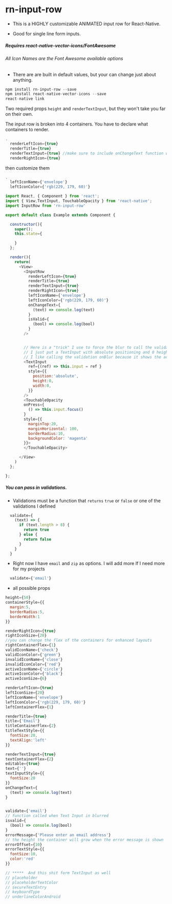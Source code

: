 # rn-input-row

- This is a HIGHLY customizable ANIMATED input row for React-Native.

- Good for single line form inputs.

##### Requires react-native-vector-icons/FontAwesome
###### All Icon Names are the Font Awesome available options

- There are are built in default values, but your can change just about anything.

```js
npm install rn-input-row --save
npm install react-native-vector-icons --save
react-native link
```

Two required props `height` and `renderTextInput`, but they won't take you far on their own.

The input row is broken into 4 containers.
You have to declare what containers to render.

```js
.
  renderLeftIcon={true}
  renderTitle={true}
  renderTextInput={true} //make sure to include onChangeText function with this!!
  renderRightIcon={true}
```

then customize them

```js
.
  leftIconName={'envelope'}
  leftIconColor={'rgb(229, 179, 60)'}
```



```js
import React, { Component } from 'react';
import { View,TextInput, TouchableOpacity } from 'react-native';
import InputRow from 'rn-input-row'

export default class Example extends Component {

  constructor(){
    super();
    this.state={

    }
  };

  render(){
    return(
      <View>
        <InputRow
          renderLeftIcon={true}
          renderTitle={true}
          renderTextInput={true}
          renderRightIcon={true}
          leftIconName={'envelope'}
          leftIconColor={'rgb(229, 179, 60)'}
          onChangeText={
            (text) => console.log(text)
          }
          isValid={
            (bool) => console.log(bool)
          }
        />


        // Here is a "trick" I use to force the blur to call the validations
        // I just put a TextInput with absolute positioning and 0 height/width style and focus it
        // I like calling the validation onBlur because it shows the activity icons when focused
        <TextInput
          ref={(ref) => this.input = ref }
          style={{
            position:'absolute',
            height:0,
            width:0,
          }}
        />
        <TouchableOpacity
        onPress={
          () => this.input.focus()
        }
        style={{
          marginTop:20,
          marginHorizontal: 100,
          borderRadius:10,
          backgroundColor: 'magenta'
        }}>
        </TouchableOpacity>

      </View>
    )
  };

};

```

##### You can pass in validations.
- Validations must be a function that `returns` `true` or `false` or one of the validations I defined

```js
  validate={
    (text) => {
      if (text.length > 8) {
        return true
      } else {
        return false
      }
    }
  }
```
- Right now I have `email` and `zip` as options.  I will add more If I need more for my projects

```js
  validate={'email'}
```

- all possible props

```js
height={50}
containerStyle={{
  margin:5,
  borderRadius:5,
  borderWidth:1
}}

renderRightIcon={true}
rightIconSize={20}
//you can change the flex of the containers for enhanced layouts
rightContainerFlex={1}
validIconName={'check'}
validIconColor={'green'}
invalidIconName={'close'}
invalidIconColor={'red'}
activeIconName={'circle'}
activeIconColor={'black'}
activeIconSize={6}

renderLeftIcon={true}
leftIconSize={20}
leftIconName={'envelope'}
leftIconColor={'rgb(229, 179, 60)'}
leftContainerFlex={1}

renderTitle={true}
title={'Email'}
titleContainerFlex={2}
titleTextStyle={{
  fontSize:20,
  textAlign:'left'
}}

renderTextInput={true}
textContainerFlex={2}
editable={true}
text={''}
textInputStyle={{
  fontSize:20
}}
onChangeText={
  (text) => console.log(text)
}


validate={'email'}
// function called when Text Input in blurred
isvalid={
  (bool) => console.log(bool)
}
errorMessage={'Please enter an email address'}
// the height the container will grow when the error message is shown
errorOffset={10}
errorTextStyle={{
  fontSize:10,
  color:'red'
}}

// *****  And this shit form TextInput as well
// placeholder
// placeholderTextColor
// secureTextEntry
// keyboardType
// underlineColorAndroid
```
